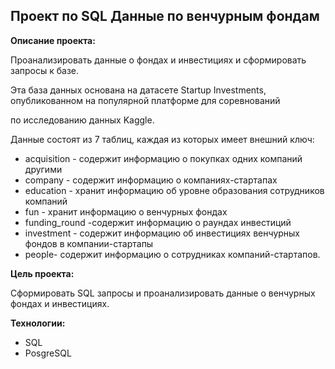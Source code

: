## Проект по SQL Данные по венчурным фондам

**Описание проекта:**

Проанализировать данные о фондах и инвестициях и сформировать запросы к базе.

Эта база данных основана на датасете Startup Investments, опубликованном на популярной платформе для соревнований 

по исследованию данных Kaggle.

Данные состоят из 7 таблиц, каждая из которых имеет внешний ключ:

- acquisition - cодержит информацию о покупках одних компаний другими
- company    -  cодержит информацию о компаниях-стартапах
- education  - хранит информацию об уровне образования сотрудников компаний
- fun      -  хранит информацию о венчурных фондах
- funding_round -содержит информацию о раундах инвестиций
- investment  - содержит информацию об инвестициях венчурных фондов в компании-стартапы
- people- содержит информацию о сотрудниках компаний-стартапов.

**Цель проекта:** 

Сформировать SQL запросы и проанализировать данные о венчурных фондах и инвестициях.

**Технологии:**

- SQL
- PosgreSQL
